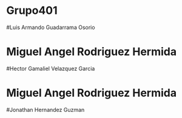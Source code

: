 # Grupo401

#Luis Armando Guadarrama Osorio

# Miguel Angel Rodriguez Hermida

#Hector Gamaliel Velazquez Garcia

# Miguel Angel Rodriguez Hermida
#Jonathan Hernandez Guzman

